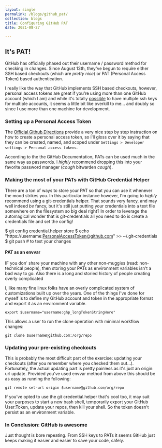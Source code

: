 ```yaml
---
layout: single
permalink: /blogs/github_pat/
collection: blogs
title: Configuring GitHub PAT
date: 2021-08-27

---
```


## It's PAT!

GitHub has officially phased out their username / password method for checking in changes. Since August 13th, they've begun to require either SSH based checkouts (which are _pretty nice_) or PAT (Personal Access Token) based authentication.

I really like the way that GitHub implements SSH based checkouts, however, personal access tokens are great if you're using more than one GitHub account (which I am) and while it's totally [possible](https://stackoverflow.com/questions/3860112/multiple-github-accounts-on-the-same-computer) to have multiple ssh keys for multiple accounts, it seems a little bit like overkill to me... and doubly so since I use more than one machine for development.

### Setting up a Personal Access Token

The [Official Github Directions](https://docs.github.com/en/enterprise-server@2.22/github/authenticating-to-github/keeping-your-account-and-data-secure/creating-a-personal-access-token) provide a very nice step by step instruction on how to create a personal access token, so I'll gloss over it by saying that they can be created, named, and scoped under `Settings > Developer settings > Personal access tokens`.

According to the the GitHub Documentation, PATs can be used much in the same way as passwords. I _highly_ recommend dropping this into your favorite password manager (*cough* bitwarden *cough*).


### Making the most of your PATs with GitHub Credential Helper

There are a ton of ways to store your PAT so that you can use it whenever the mood strikes you. In this particular instance however, I'm going to _highly_ recommend using a git-credentials helper. That sounds very fancy, and may well indeed _be_ fancy, but it's still just putting your credentials into a text file somewhere on the filesystem so big deal right? In order to leverage the automagical wonder that is git-credentials all you need to do is create a credentials file and set the config!

$ git config credential.helper store
$ echo "https://username:PersonalAccessToken@github.com" >> ~/.git-credentials
$ git push # to test your changes


#### PAT as an envvar

IF you don' share your machine with any other non-muggles (read: non-technical people), then storing your PATs as environment variables isn't a bad way to go. Also there is a long and storied history of people creating overly complicated


I, like many fine linux folks have an overly complicated system of customizations built up over the years. One of the things I've done for myself is to define my GitHub account and token in the appropriate format and export it as an environment variable.

`export $username="username:ghp_longTokenStringHere"` 

This allows a user to run the clone operation with minimal workflow changes:

`git clone $username@github.com:/org/repo`

### Updating your pre-existing checkouts

This is probably the most difficult part of the exercise: updating your checkouts (after you remember where you checked them out...). Fortunately, the actual updating part is pretty painless as it's just an origin url update. Provided you've used envvar method from above this should be as easy as running the following:

`git remote set-url origin $username@github.com/org/repo`

If you've opted to use the git credential.helper that's cool too, it may suit your purposes to start a new bash shell, temporarily export your GitHub User:Token, update your repos, then kill your shell. So the token doesn't persist as an environment variable.

### In Conclusion: GitHub is awesome

Just thought is bore repeating. From SSH keys to PATs it seems GitHub just keeps making it easier and easier to save your code, safely.

